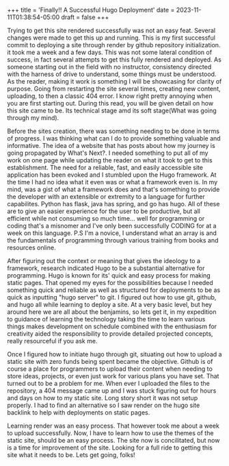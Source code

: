 +++
title = 'Finally!! A Successful Hugo Deployment'
date = 2023-11-11T01:38:54-05:00
draft = false
+++



 Trying to get this site rendered successfully was not an easy feat. Several changes were made to get this up and running. This is my first successful commit to deploying a site through render by github repository initialization. it took me a week and a few days. This was not some lateral condition of success, in fact several attempts to get this fully rendered and deployed. As someone starting out in the field with no instructor, consistency directed with the harness of drive to understand, some things must be understood. As the reader, making it work is something I will be showcasing for clarity of purpose. Going from restarting the site several times, creating new content, uploading, to then a classic 404 error. I know right pretty annoying when you are first starting out. During this read, you will be given detail on how this site came to be. Its technical stage amd its soft stage(What was going through my mind).

 Before the sites creation, there was something needing to be done in terms of progress. I was thinking what can I do to provide something valuable and informative. The idea of a website that has posts about how my journey is going propagated by What's Next?. I needed something to put all of my work on one page while updating the reader on what it took to get to this establishment. The need for a reliable, fast, and easily accessible site application has been evoked and I stumbled upon the Hugo framework. At the time I had no idea what it even was or what a framework even is. In my mind, was a gist of what a framework does and that's something to provide the developer with an extensible or extremity to a language for further capabilites. Python has flask, java has spring, and go has hugo. All of these are to give an easier experience for the user to be productive, but all efficient while not consuming so much time... well for programming or coding that's a misnomer and I've only been successfully CODING for at a week on this language. P.S I'm a novice, I understand what an array is and the fundamentals of programming through various training from books and resources online.  

 After figuring out the context or meaning that gives the ideology to a framework, research indicated Hugo to be a substantial alternative for programming. Hugo is known for its' quick and easy process for making static pages. That opened my eyes for the possibilities because I needed something quick and reliable as well as structured for deployments to be as quick as inputting "hugo server" to git. I figured out how to use git, github, and hugo all while learning to deploy a site. At a very basic level, but hey around here we are all about the benjamins, so lets get it, in my expedition to guidance of learning the technology taking the time to learn various things makes development on schedule combined with the enthusiasm for creativity aided the responsibility to provide detailed projected concepts, really resourceful if you ask me. 
 
 Once I figured how to initiate hugo through git, situating out how to upload a static site with zero funds being spent became the objective. Github is of course a place for programmers to upload their content when needing to store ideas, projects, or even just work for various plans you have set. That turned out to be a problem for me. When ever I uploaded the files to the repository, a 404 message came up and I was stuck figuring out for hours and days on how to my static site. Long story short it was not setup properly. I had to find an alternative so I saw render on the hugo site backlink to help with deployments on static pages.

 Learning render was an easy process. That however took me about a week to upload successfully. Now, I have to learn how to use the themes of the static site, should be an easy process. The site now is concilitated, but now is a time for improvement of the site. Looking for a full ride to getting this site what it needs to be. Lets get going, folks!
